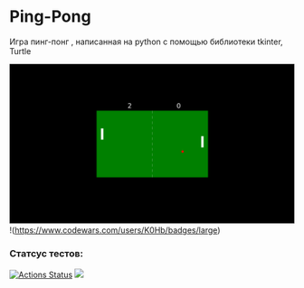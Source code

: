 # Ping-Pong
Игра пинг-понг , написанная на python c помощью библиотеки tkinter, Turtle

![Иллюстрация к проекту](https://github.com/K0Hb/Ping-Pong/blob/main/ping_pong.png)
!(https://www.codewars.com/users/K0Hb/badges/large)
### Статсус тестов:
[![Actions Status](https://www.codewars.com/users/K0Hb/badges/large)](https://www.codewars.com/users/K0Hb/badges/large)
<a href="https://www.codewars.com/users/K0Hb/badges/large"><img src="https://www.codewars.com/users/K0Hb/badges/large" /></a>


